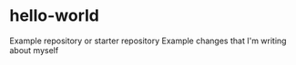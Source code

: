 # hello-world
Example repository or starter repository
Example changes that I'm writing about myself

